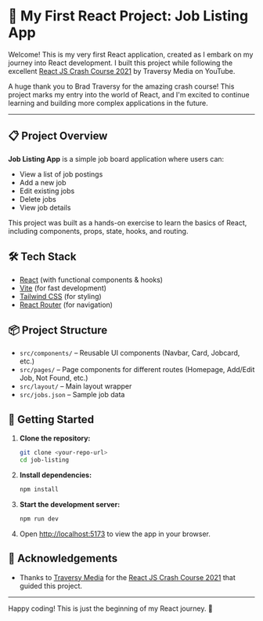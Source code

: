 # 🚀 My First React Project: Job Listing App

Welcome! This is my very first React application, created as I embark on my journey into React development. I built this project while following the excellent [React JS Crash Course 2021](https://www.youtube.com/watch?v=LDB4uaJ87e0&list=PLillGF-RfqbYeckUaD1z6nviTp31GLTH8&index=9&t=1s) by Traversy Media on YouTube.

A huge thank you to Brad Traversy for the amazing crash course! This project marks my entry into the world of React, and I'm excited to continue learning and building more complex applications in the future.

---

## 📋 Project Overview

**Job Listing App** is a simple job board application where users can:
- View a list of job postings
- Add a new job
- Edit existing jobs
- Delete jobs
- View job details

This project was built as a hands-on exercise to learn the basics of React, including components, props, state, hooks, and routing.

## 🛠️ Tech Stack
- [React](https://react.dev/) (with functional components & hooks)
- [Vite](https://vitejs.dev/) (for fast development)
- [Tailwind CSS](https://tailwindcss.com/) (for styling)
- [React Router](https://reactrouter.com/) (for navigation)

## 📦 Project Structure
- `src/components/` – Reusable UI components (Navbar, Card, Jobcard, etc.)
- `src/pages/` – Page components for different routes (Homepage, Add/Edit Job, Not Found, etc.)
- `src/layout/` – Main layout wrapper
- `src/jobs.json` – Sample job data

## 🚀 Getting Started

1. **Clone the repository:**
   ```sh
   git clone <your-repo-url>
   cd job-listing
   ```
2. **Install dependencies:**
   ```sh
   npm install
   ```
3. **Start the development server:**
   ```sh
   npm run dev
   ```
4. Open [http://localhost:5173](http://localhost:5173) to view the app in your browser.

## 🙏 Acknowledgements
- Thanks to [Traversy Media](https://www.youtube.com/@TraversyMedia) for the [React JS Crash Course 2021](https://www.youtube.com/watch?v=LDB4uaJ87e0&list=PLillGF-RfqbYeckUaD1z6nviTp31GLTH8&index=9&t=1s) that guided this project.

---

Happy coding! This is just the beginning of my React journey. 🚀
